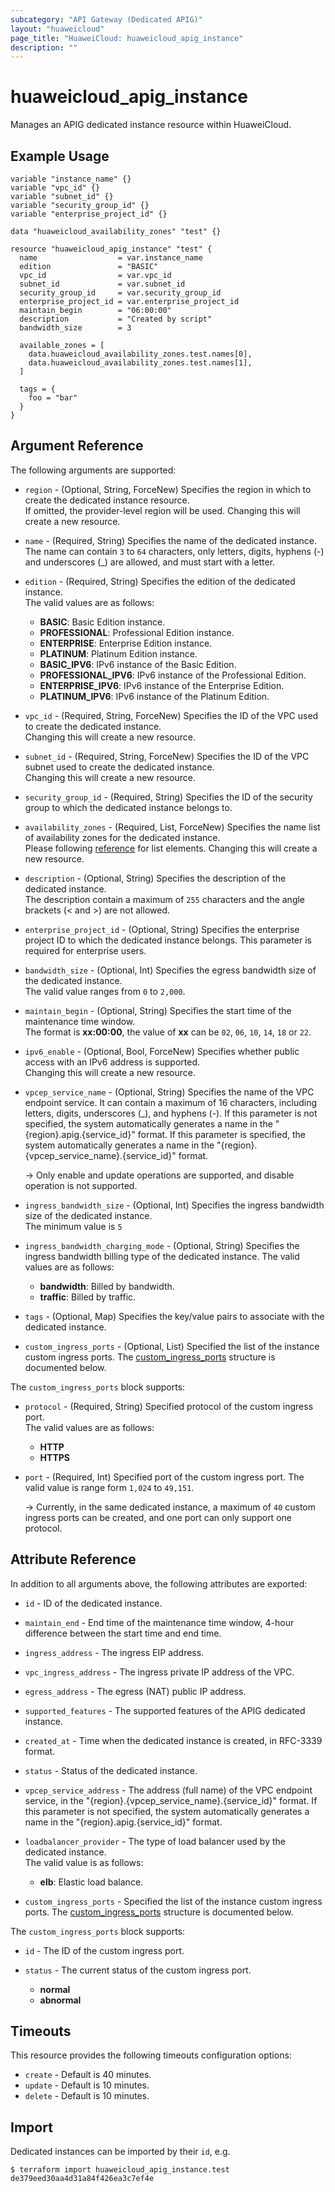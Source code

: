 ```yaml
---
subcategory: "API Gateway (Dedicated APIG)"
layout: "huaweicloud"
page_title: "HuaweiCloud: huaweicloud_apig_instance"
description: ""
---
```


# huaweicloud_apig_instance

Manages an APIG dedicated instance resource within HuaweiCloud.

## Example Usage

```hcl
variable "instance_name" {}
variable "vpc_id" {}
variable "subnet_id" {}
variable "security_group_id" {}
variable "enterprise_project_id" {}

data "huaweicloud_availability_zones" "test" {}

resource "huaweicloud_apig_instance" "test" {
  name                  = var.instance_name
  edition               = "BASIC"
  vpc_id                = var.vpc_id
  subnet_id             = var.subnet_id
  security_group_id     = var.security_group_id
  enterprise_project_id = var.enterprise_project_id
  maintain_begin        = "06:00:00"
  description           = "Created by script"
  bandwidth_size        = 3

  available_zones = [
    data.huaweicloud_availability_zones.test.names[0],
    data.huaweicloud_availability_zones.test.names[1],
  ]

  tags = {
    foo = "bar"
  }
}
```

## Argument Reference

The following arguments are supported:

* `region` - (Optional, String, ForceNew) Specifies the region in which to create the dedicated instance resource.  
  If omitted, the provider-level region will be used.
  Changing this will create a new resource.

* `name` - (Required, String) Specifies the name of the dedicated instance.  
  The name can contain `3` to `64` characters, only letters, digits, hyphens (-) and underscores (_) are allowed, and
  must start with a letter.

* `edition` - (Required, String) Specifies the edition of the dedicated instance.  
  The valid values are as follows:
  + **BASIC**: Basic Edition instance.
  + **PROFESSIONAL**: Professional Edition instance.
  + **ENTERPRISE**: Enterprise Edition instance.
  + **PLATINUM**: Platinum Edition instance.
  + **BASIC_IPV6**: IPv6 instance of the Basic Edition.
  + **PROFESSIONAL_IPV6**: IPv6 instance of the Professional Edition.
  + **ENTERPRISE_IPV6**: IPv6 instance of the Enterprise Edition.
  + **PLATINUM_IPV6**: IPv6 instance of the Platinum Edition.

* `vpc_id` - (Required, String, ForceNew) Specifies the ID of the VPC used to create the dedicated instance.  
  Changing this will create a new resource.

* `subnet_id` - (Required, String, ForceNew) Specifies the ID of the VPC subnet used to create the dedicated instance.  
  Changing this will create a new resource.

* `security_group_id` - (Required, String) Specifies the ID of the security group to which the dedicated instance
  belongs to.

* `availability_zones` - (Required, List, ForceNew) Specifies the name list of availability zones for the dedicated
  instance.  
  Please following [reference](https://developer.huaweicloud.com/intl/en-us/endpoint?APIG) for list elements.
  Changing this will create a new resource.

* `description` - (Optional, String) Specifies the description of the dedicated instance.  
  The description contain a maximum of `255` characters and the angle brackets (< and >) are not allowed.

* `enterprise_project_id` - (Optional, String) Specifies the enterprise project ID to which the dedicated
  instance belongs. This parameter is required for enterprise users.

* `bandwidth_size` - (Optional, Int) Specifies the egress bandwidth size of the dedicated instance.  
  The valid value ranges from `0` to `2,000`.

* `maintain_begin` - (Optional, String) Specifies the start time of the maintenance time window.  
  The format is **xx:00:00**, the value of **xx** can be `02`, `06`, `10`, `14`, `18` or `22`.

* `ipv6_enable` - (Optional, Bool, ForceNew) Specifies whether public access with an IPv6 address is supported.  
  Changing this will create a new resource.

* `vpcep_service_name` - (Optional, String) Specifies the name of the VPC endpoint service.
  It can contain a maximum of 16 characters, including letters, digits, underscores (_), and hyphens (-).
  If this parameter is not specified, the system automatically generates a name in the "{region}.apig.{service_id}" format.
  If this parameter is specified, the system automatically generates a name in the
  "{region}.{vpcep_service_name}.{service_id}" format.

  -> Only enable and update operations are supported, and disable operation is not supported.

* `ingress_bandwidth_size` - (Optional, Int) Specifies the ingress bandwidth size of the dedicated instance.  
  The minimum value is `5`

* `ingress_bandwidth_charging_mode` - (Optional, String) Specifies the ingress bandwidth billing type of the dedicated instance.
  The valid values are as follows:
  + **bandwidth**: Billed by bandwidth.
  + **traffic**: Billed by traffic.

* `tags` - (Optional, Map) Specifies the key/value pairs to associate with the dedicated instance.

* `custom_ingress_ports` - (Optional, List) Specified the list of the instance custom ingress ports.
  The [custom_ingress_ports](#instance_custom_ingress_ports) structure is documented below.

<a name="instance_custom_ingress_ports"></a>
The `custom_ingress_ports` block supports:

* `protocol` - (Required, String) Specified protocol of the custom ingress port.  
  The valid values are as follows:
  + **HTTP**
  + **HTTPS**

* `port` - (Required, Int) Specified port of the custom ingress port.
  The valid value is range form `1,024` to `49,151`.

  -> Currently, in the same dedicated instance, a maximum of `40` custom ingress ports can be created,
     and one port can only support one protocol.

## Attribute Reference

In addition to all arguments above, the following attributes are exported:

* `id` - ID of the dedicated instance.
* `maintain_end` - End time of the maintenance time window, 4-hour difference between the start time and end time.
* `ingress_address` - The ingress EIP address.
* `vpc_ingress_address` - The ingress private IP address of the VPC.
* `egress_address` - The egress (NAT) public IP address.
* `supported_features` - The supported features of the APIG dedicated instance.
* `created_at` - Time when the dedicated instance is created, in RFC-3339 format.
* `status` - Status of the dedicated instance.
* `vpcep_service_address` - The address (full name) of the VPC endpoint service, in the
  "{region}.{vpcep_service_name}.{service_id}" format. If this parameter is not specified, the system automatically
  generates a name in the "{region}.apig.{service_id}" format.

* `loadbalancer_provider` - The type of load balancer used by the dedicated instance.  
  The valid value is as follows:
  + **elb**: Elastic load balance.

* `custom_ingress_ports` - Specified the list of the instance custom ingress ports.
  The [custom_ingress_ports](#attr_custom_ingress_ports) structure is documented below.

<a name="attr_custom_ingress_ports"></a>
The `custom_ingress_ports` block supports:

* `id` - The ID of the custom ingress port.

* `status` - The current status of the custom ingress port.
  + **normal**
  + **abnormal**

## Timeouts

This resource provides the following timeouts configuration options:

* `create` - Default is 40 minutes.
* `update` - Default is 10 minutes.
* `delete` - Default is 10 minutes.

## Import

Dedicated instances can be imported by their `id`, e.g.

```
$ terraform import huaweicloud_apig_instance.test de379eed30aa4d31a84f426ea3c7ef4e
```
